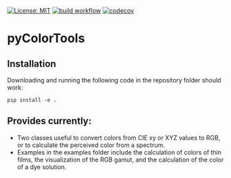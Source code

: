 [![License: MIT](https://img.shields.io/badge/License-MIT-blue.svg)](https://opensource.org/licenses/MIT)
[![build workflow](https://github.com/AlexanderSouthan/pyColorTools/actions/workflows/python-package.yml/badge.svg)](https://github.com/AlexanderSouthan/pyColorTools/actions/workflows/python-package.yml)
[![codecov](https://codecov.io/gh/AlexanderSouthan/pyColorTools/graph/badge.svg?token=576AG756A9)](https://codecov.io/gh/AlexanderSouthan/pyColorTools)

# pyColorTools
## Installation
Downloading and running the following code in the repository folder should work:
```
pip install -e .
```
## Provides currently:
* Two classes useful to convert colors from CIE xy or XYZ values to RGB, or to calculate the perceived color from a spectrum.
* Examples in the examples folder include the calculation of colors of thin films, the visualization of the RGB gamut, and the calculation of the color of a dye solution.
